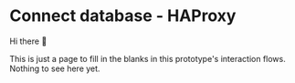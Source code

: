 # Connect database - HAProxy


Hi there 👋

This is just a page to fill in the blanks in this prototype's interaction flows. Nothing to see here yet.
